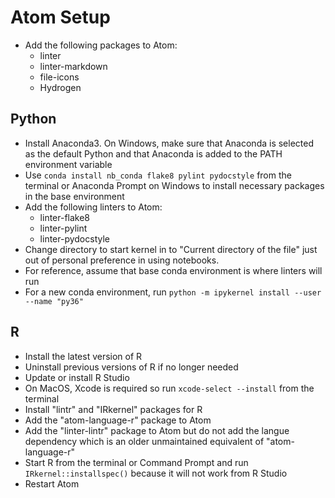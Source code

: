 # Atom Setup

-   Add the following packages to Atom:
    -   linter
    -   linter-markdown
    -   file-icons
    -   Hydrogen

## Python

-   Install Anaconda3. On Windows, make sure that Anaconda is selected as the default Python and that Anaconda is added to the PATH environment variable
-   Use `conda install nb_conda flake8 pylint pydocstyle` from the terminal or Anaconda Prompt on Windows to install necessary packages in the base environment
-   Add the following linters to Atom:
    -   linter-flake8
    -   linter-pylint
    -   linter-pydocstyle
-   Change directory to start kernel in to "Current directory of the file" just out of personal preference in using notebooks.
-   For reference, assume that base conda environment is where linters will run
-   For a new conda environment, run `python -m ipykernel install --user --name "py36"`

## R

-   Install the latest version of R
-   Uninstall previous versions of R if no longer needed
-   Update or install R Studio
-   On MacOS, Xcode is required so run `xcode-select --install` from the terminal
-   Install "lintr" and "IRkernel" packages for R
-   Add the "atom-language-r" package to Atom
-   Add the "linter-lintr" package to Atom but do not add the langue dependency which is an older unmaintained equivalent of "atom-language-r"
-   Start R from the terminal or Command Prompt and run `IRkernel::installspec()` because it will not work from R Studio
-   Restart Atom

